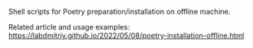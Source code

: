Shell scripts for Poetry preparation/installation on offline machine.

Related article and usage examples:  
https://labdmitriy.github.io/2022/05/08/poetry-installation-offline.html
